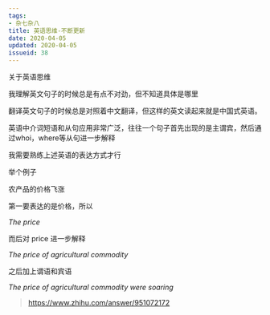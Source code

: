 ```yaml
---
tags:
- 杂七杂八
title: 英语思维-不断更新
date: 2020-04-05
updated: 2020-04-05
issueid: 38
---
```

关于英语思维

我理解英文句子的时候总是有点不对劲，但不知道具体是哪里

翻译英文句子的时候总是对照着中文翻译，但这样的英文读起来就是中国式英语。

英语中介词短语和从句应用非常广泛，往往一个句子首先出现的是主谓宾，然后通过whoi，where等从句进一步解释

我需要熟练上述英语的表达方式才行

举个例子

<!--more-->

农产品的价格飞涨

第一要表达的是价格，所以

*The price*

而后对 price 进一步解释

*The price of agricultural commodity*

之后加上谓语和宾语

*The price of agricultural commodity were soaring*

> https://www.zhihu.com/answer/951072172